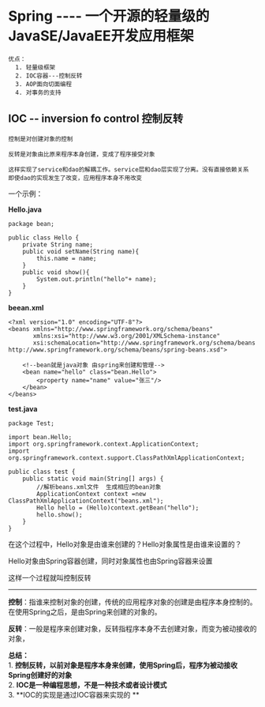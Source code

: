 # Spring ---- 一个开源的轻量级的JavaSE/JavaEE开发应用框架
    优点：
      1. 轻量级框架
      2. IOC容器---控制反转
      3. AOP面向切面编程
      4. 对事务的支持
      
## IOC -- inversion fo control 控制反转
    控制是对创建对象的控制
    
    反转是对象由比原来程序本身创建，变成了程序接受对象
    
    这样实现了service和dao的解耦工作。service层和dao层实现了分离。没有直接依赖关系
    即使dao的实现发生了改变，应用程序本身不用改变


一个示例：

**Hello.java**

```
package bean;

public class Hello {
    private String name;
    public void setName(String name){
        this.name = name;
    }
    public void show(){
        System.out.println("hello"+ name);
    }
}
```

**beean.xml**

```
<?xml version="1.0" encoding="UTF-8"?>
<beans xmlns="http://www.springframework.org/schema/beans"
       xmlns:xsi="http://www.w3.org/2001/XMLSchema-instance"
       xsi:schemaLocation="http://www.springframework.org/schema/beans http://www.springframework.org/schema/beans/spring-beans.xsd">

    <!--bean就是java对象 由spring来创建和管理-->
    <bean name="hello" class="bean.Hello">
        <property name="name" value="张三"/>
    </bean>
</beans>
```

**test.java**

```
package Test;

import bean.Hello;
import org.springframework.context.ApplicationContext;
import org.springframework.context.support.ClassPathXmlApplicationContext;

public class test {
    public static void main(String[] args) {
        //解析beans.xml文件  生成相应的bean对象
        ApplicationContext context =new ClassPathXmlApplicationContext("beans.xml");
        Hello hello = (Hello)context.getBean("hello");
        hello.show();
    }
}

```

在这个过程中，Hello对象是由谁来创建的？Hello对象属性是由谁来设置的？

Hello对象由Spring容器创建，同时对象属性也由Spring容器来设置

这样一个过程就叫控制反转

---
**控制**：指谁来控制对象的创建，传统的应用程序对象的创建是由程序本身控制的。</br>
在使用Spring之后，是由Spring来创建的对象的。

**反转**：一般是程序来创建对象，反转指程序本身不去创建对象，而变为被动接收的对象，

**总结：**</br>
    1. **控制反转，以前对象是程序本身来创建，使用Spring后，程序为被动接收Spring创建好的对象**</br>
    2. **IOC是一种编程思想，不是一种技术或者设计模式**</br>
    3. **IOC的实现是通过IOC容器来实现的 **</br>


